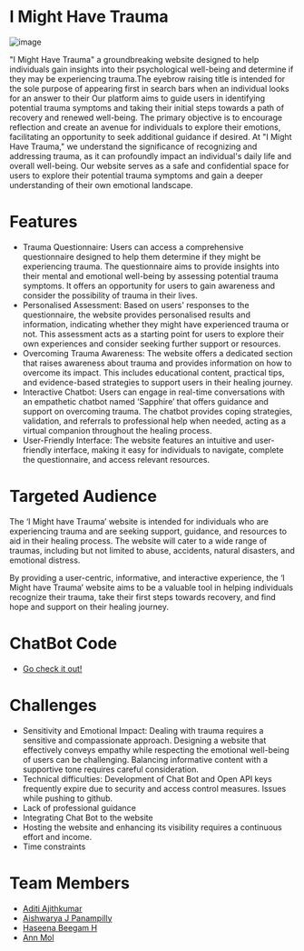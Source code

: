 # I Might Have Trauma
![image](https://github.com/AnnMol-2002/I-might-have-trauma/assets/83901287/397efd85-8ce5-498e-a4c4-3772484df449)

"I Might Have Trauma" a groundbreaking website designed to help individuals gain insights into their psychological well-being and determine if they may be experiencing trauma.The eyebrow raising title is intended for the sole purpose of appearing first in search bars when an individual looks for an answer to their  Our platform aims to guide users in identifying potential trauma symptoms and taking their initial steps towards a path of recovery and renewed well-being. The primary objective is to encourage reflection and create an avenue for individuals to explore their emotions, facilitating an opportunity to seek additional guidance if desired.
At "I Might Have Trauma," we understand the significance of recognizing and addressing trauma, as it can profoundly impact an individual's daily life and overall well-being. Our website serves as a safe and confidential space for users to explore their potential trauma symptoms and gain a deeper understanding of their own emotional landscape.

# Features
- Trauma Questionnaire: Users can access a comprehensive questionnaire designed to help them determine if they might be experiencing trauma. The questionnaire aims to provide insights into their mental and emotional well-being by assessing potential trauma symptoms. It offers an opportunity for users to gain awareness and consider the possibility of trauma in their lives.
- Personalised Assessment: Based on users' responses to the questionnaire, the website provides personalised results and information, indicating whether they might have experienced trauma or not. This assessment acts as a starting point for users to explore their own experiences and consider seeking further support or resources.
- Overcoming Trauma Awareness: The website offers a dedicated section that raises awareness about trauma and provides information on how to overcome its impact. This includes educational content, practical tips, and evidence-based strategies to support users in their healing journey.
- Interactive Chatbot: Users can engage in real-time conversations with an empathetic chatbot named ‘Sapphire’ that offers guidance and support on overcoming trauma. The chatbot provides coping strategies, validation, and referrals to professional help when needed, acting as a virtual companion throughout the healing process.
- User-Friendly Interface: The website features an intuitive and user-friendly interface, making it easy for individuals to navigate, complete the questionnaire, and access relevant resources.

# Targeted Audience
The ‘I Might have Trauma’ website is intended for individuals who are experiencing trauma and are seeking support, guidance, and resources to aid in their healing process. The website will cater to a wide range of traumas, including but not limited to abuse, accidents, natural disasters, and emotional distress.

By providing a user-centric, informative, and interactive experience, the ‘I Might have Trauma’ website aims to be a valuable tool in helping individuals recognize their trauma, take their first steps towards recovery, and find hope and support on their healing journey.

# ChatBot Code
- [Go check it out!](https://github.com/aishwarya-panampilly/SaphWMN)

# Challenges
- Sensitivity and Emotional Impact: Dealing with trauma requires a sensitive and compassionate approach. Designing a website that effectively conveys empathy while respecting the emotional well-being of users can be challenging. Balancing informative content with a supportive tone requires careful consideration.
- Technical difficulties: Development of Chat Bot  and Open API keys frequently expire due to security and access control measures. Issues while pushing to github.
- Lack of professional guidance
- Integrating Chat Bot to the website
- Hosting the website and enhancing its visibility requires a continuous effort and income.
- Time constraints

# Team Members
- [Aditi Ajithkumar](https://github.com/AditiAjithkumar)
- [Aishwarya J Panampilly](https://github.com/aishwarya-panampilly)
- [Haseena Beegam H](https://github.com/HaseenaBeegamH)
- [Ann Mol](https://github.com/AnnMol-2002)

